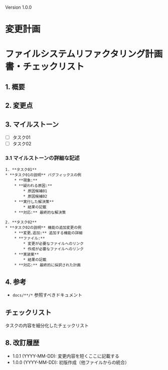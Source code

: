 Version 1.0.0
# 変更計画

# ファイルシステムリファクタリング計画書・チェックリスト

## 1. 概要

## 2. 変更点

## 3. マイルストーン
- [ ] タスク01
- [ ] タスク02

### 3.1 マイルストーンの詳細な記述

    1. **タスク01**
    * **タスク01の説明** バグフィックスの例
        * **現象:**
        * **疑われる原因:**
            * 原因候補01
            * 原因候補02
        * **実行した解決策**
            * 結果の記載
        * **対応:** 最終的な解決策

    2. **タスク02**
    * **タスク02の説明** 機能の追加変更の例
        * **変更､追加:** 追加する機能の詳細
        * **ファイル:**
            * 変更が必要なファイルへのリンク
            * 作成が必要なファイルへのリンク
        * **実装案**
            * 結果の記載
        * **対応:** 最終的に採択された計画

## 4. 参考
- `docs/**/*` 参照すべきドキュメント


## チェックリスト
タスクの内容を細分化したチェックリスト


## 8. 改訂履歴
- 1.0.1 (YYYY-MM-DD): 変更内容を短くここに記載する
- 1.0.0 (YYYY-MM-DD): 初版作成（他ファイルからの統合）